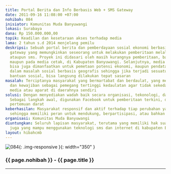 ```yaml
---
title: Portal Berita dan Info Berbasis Web + SMS Gateway
date: 2011-09-16 11:08:00 +07:00
nohibah: 084
inisiator: Komunitas Muda Banyuwangi
lokasi: Surabaya
dana: Rp 150.000.000,00
topik: Keadilan dan kesetaraan akses terhadap media
lama: 2 tahun s.d 2014 menjelang pemilu
deskripsi: Sebuah portal berita dan pemberdayaan sosial ekonomi berbasis web + sms
  gateway yang memungkinkan seseorang untuk melakukan pemberitaan melalui internet
  ataupun sms. Proyek ini didasari oleh masih kurangnya pemberitaan, baik secara online
  maupun pada media cetak, di Kabupaten Banyuwangi. Selanjutnya, media online ini
  bisa juga dimanfaatkan untuk pemetaan potensi ekonomi, maupun pendataan penduduk
  dalam masalah sosial berbasis geografis sehingga jika terjadi sesuatu atau penyaluran
  bantuan sosial, bisa langsung dilakukan tepat sasaran
masalah: Terciptanya masyarakat yang bermartabat dan berdaulat, yang menyadari hak-hak
  dan kewajiban sebagai pemegang tertinggi kedaulatan agar tidak sekedar menjadi korban
  media atau aparat di daerahnya sendiri
solusi: Dengan menyediakan wadah baik secara organisasi, tekonologi, dan informasi.
  Sebagai langkah awal, digunakan Facebook untuk pemberitaan terkini, diskusi, dan
  pertemuan darat
keberhasilan: Masyarakat responsif dan aktif terhadap tiap perubahan yang ada di sekitarnya
  sehingga memiliki peran untuk mendukung, berpartisipasi, atau bahkan menolaknya
organisasi: Komunitas Muda Banyuwangi
diuntungkan: Seluruh lapisan masyarakat, terutama yang memiliki hak suara, khususnya
  juga yang mampu menggunakan teknologi sms dan internet di kabupaten Banyuwangi
layout: hibahcmb
---
```


![084](/static/img/hibahcmb/084.png){: .img-responsive }{: width="350" }

### {{ page.nohibah }} - {{ page.title }}

---
